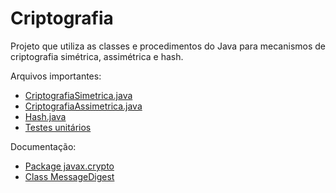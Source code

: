 # Criptografia

Projeto que utiliza as classes e procedimentos do Java para mecanismos de criptografia simétrica, assimétrica e hash.

Arquivos importantes:
- [CriptografiaSimetrica.java](./src/main/java/gomide/CriptografiaSimetrica.java)
- [CriptografiaAssimetrica.java](./src/main/java/gomide/CriptografiaAssimetrica.java)
- [Hash.java](./src/main/java/gomide/Hash.java)
- [Testes unitários](./src/test/java/gomide/)

Documentação:
- [Package javax.crypto](https://docs.oracle.com/javase%2F7%2Fdocs%2Fapi%2F%2F/javax/crypto/package-summary.html)
- [Class MessageDigest](https://docs.oracle.com/javase/8/docs/api/java/security/MessageDigest.html)